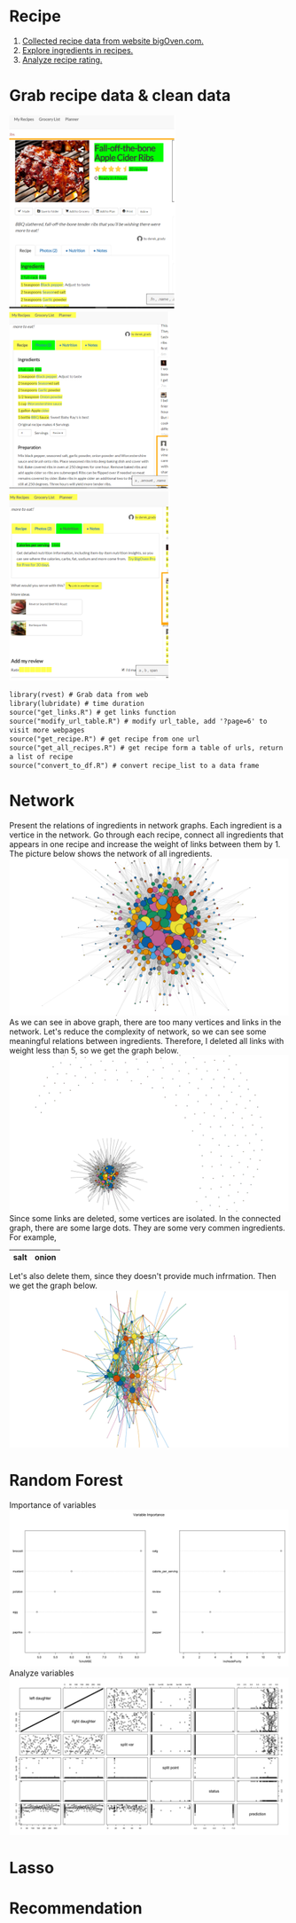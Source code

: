 

  
# Recipe
1. [Collected recipe data from website bigOven.com.](README.md#Grab-recipe-data-&-clean-data)
2. [Explore ingredients in recipes.](README.md#Network)
3. [Analyze recipe rating.](README.md#Random-Forest)


# Grab recipe data & clean data
<img src="bigOven_1.png" width="300"><img src="bigOven_2.png" width="290"><img src="bigOven_3.png" width="290">

```{r, warning= F, message=FALSE}
library(rvest) # Grab data from web
library(lubridate) # time duration
source("get_links.R") # get links function
source("modify_url_table.R") # modify url_table, add '?page=6' to visit more webpages
source("get_recipe.R") # get recipe from one url
source("get_all_recipes.R") # get recipe form a table of urls, return a list of recipe
source("convert_to_df.R") # convert recipe_list to a data frame
```
# Network
Present the relations of ingredients in network graphs. Each ingredient is a vertice in the network.
Go through each recipe, connect all ingredients that appears in one recipe and increase the weight of links between them by 1. The picture below shows the network of all ingredients.
![Alt text](/network_1.png?raw=true "Title")
As we can see in above graph, there are too many vertices and links in the network. Let's reduce the complexity of network, so we can see some meaningful relations between ingredients. Therefore, I deleted all links with weight less than 5, so we get the graph below.
![Alt text](/network_2.png?raw=true "Title")
Since some links are deleted, some vertices are isolated. In the connected graph, there are some large dots. They are some very commen ingredients. For example,

|salt     | onion     |
|---------|-----------|

Let's also delete them, since they doesn't provide much infrmation. Then we get the graph below.
![Alt text](/network_3.png?raw=true "Title")
# Random Forest
Importance of variables
![Alt text](/rf_1.png?raw=true "Title")
Analyze variables
![Alt text](/rf_2.png?raw=true "Title")
# Lasso

# Recommendation 
